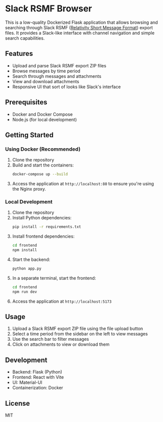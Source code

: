 # Slack RSMF Browser

This is a low-quality Dockerized Flask application that allows browsing and searching through Slack RSMF ([Relativity Short Message Format](https://help.relativity.com/RelativityOne/Content/System_Guides/Relativity_Short_Message_Format/Relativity_short_message_format.htm)) export files. It provides a Slack-like interface with channel navigation and simple search capabilities.

## Features

- Upload and parse Slack RSMF export ZIP files
- Browse messages by time period
- Search through messages and attachments
- View and download attachments
- Responsive UI that sort of looks like Slack's interface

## Prerequisites

- Docker and Docker Compose
- Node.js (for local development)

## Getting Started

### Using Docker (Recommended)

1. Clone the repository
2. Build and start the containers:
   ```bash
   docker-compose up --build
   ```
3. Access the application at `http://localhost:80` to ensure you're using the Nginx proxy.

### Local Development

1. Clone the repository
2. Install Python dependencies:
   ```bash
   pip install -r requirements.txt
   ```
3. Install frontend dependencies:
   ```bash
   cd frontend
   npm install
   ```
4. Start the backend:
   ```bash
   python app.py
   ```
5. In a separate terminal, start the frontend:
   ```bash
   cd frontend
   npm run dev
   ```
6. Access the application at `http://localhost:5173`

## Usage

1. Upload a Slack RSMF export ZIP file using the file upload button
2. Select a time period from the sidebar on the left to view messages
3. Use the search bar to filter messages
4. Click on attachments to view or download them

## Development

- Backend: Flask (Python)
- Frontend: React with Vite
- UI: Material-UI
- Containerization: Docker

## License

MIT

